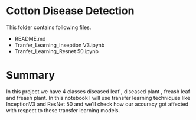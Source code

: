 # Cotton Disease Detection

This folder contains following files.

* README.md
* Tranfer_Learning_Inseption V3.ipynb
* Tranfer_Learning_Resnet 50.ipynb

# Summary
In this project we have 4 classes diseased leaf , diseased plant , freash leaf and freash plant. 
In this notebook I will use transfer learning techniques like InceptionV3 and ResNet 50 and we'll check how our accuracy got affected with respect to these transfer learning models.
